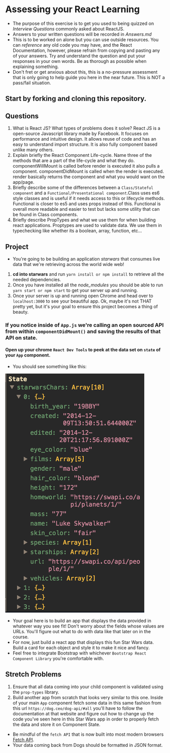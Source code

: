 # Assessing your React Learning
* The purpose of this exercise is to get you used to being quizzed on _Interview Questions_ commonly asked about ReactJS.
* Answers to your written questions will be recorded in *Answers.md* 
* This is to be worked on alone but you can use outside resources. You can *reference* any old code you may have, and the React Documentation, however, please refrain from copying and pasting any of your answers. Try and understand the question and put your responses in your own words. Be as thorough as possible when explaining something. 
* Don't fret or get anxious about this, this is a no-pressure assessment that is only going to help guide you here in the near future. This is NOT a pass/fail situation. 
## Start by forking and cloning this repository.
## Questions
1. What is React JS? What types of problems does it solve? React JS is a open-source Javascript library made by Facebook. It focuses on performance and intuitive design. It allows reuse of code and has an easy to understand import structure. It is also fully component based unlike many others.
1. Explain briefly the React Component Life-cycle. Name three of the methods that are a part of the life-cycle and what they do. componentWillMount is called before render is executed it also pulls a component. componentDidMount is called when the render is executed. render basically returns the component and what you would want on the app/page.
1. Briefly describe some of the differences between a `Class/Stateful component` and a `Functional/Presentational component`.Class uses es6 style classes and is useful if it needs access to this or lifecycle methods. Functional is closer to es5 and uses props instead of this. Functional is overall more readable and easier to test but lacks some utility that can be found in Class components. 
1. Briefly describe PropTypes and what we use them for when building react applications. Proptypes are used to validate data. We use them in typechecking like whether its a boolean, array, function, etc...

## Project
* You're going to be building an application *starwars* that consumes live data that we're retrieving across the world wide web!
1. **cd into starwars** and run `yarn install or npm install` to retrieve all the needed dependencies. 
2. Once you have installed all the _node_modules_ you should be able to run `yarn start or npm start` to get your server up and running.
3. Once your server is up and running open Chrome and head over to `localhost:3000` to see your beautiful app. Ok, maybe it's not THAT pretty yet, but it's your goal to ensure this project becomes a thing of beauty.

### If you notice inside of `App.js` we're calling an open sourced **API** from within `componentDidMount()` and saving the results of that API on state. 
#### Open up your chrome `React Dev Tools` to peek at the data set on `state` of your `App` component. 
* You should see something like this:

![Star Wars state data](starwars_data.png)

* Your goal here is to build an app that displays the data provided in whatever way you see fit! Don't worry about the fields whose values are URLs. You'll figure out what to do with data like that later on in the course. 
* For now, just build a react app that displays this fun Star Wars data. Build a card for each object and style it to make it nice and fancy. 
* Feel free to integrate Bootstrap with whichever `Bootstrap React Component Library` you're comfortable with.

## Stretch Problems
1. Ensure that all data coming into your child component is validated using the `prop-types` library.
1. Build another app from scratch that looks very similar to this one. Inside of your main `App` component fetch some data in this same fashion from this url `https://dog.ceo/dog-api/#all` you'll have to follow the documentation at that website and figure out how to change up the code you've seen here in this Star Wars app in order to properly fetch the data and store it on Component State.
  - Be mindful of the `fetch API` that is now built into most modern browsers [Fetch API](https://developer.mozilla.org/en-US/docs/Web/API/Fetch_API/Using_Fetch).
  - Your data coming back from Dogs should be formatted in JSON format.
